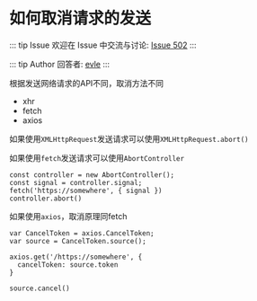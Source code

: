 # 如何取消请求的发送



::: tip Issue 
 欢迎在 Issue 中交流与讨论: [Issue 502](https://github.com/shfshanyue/Daily-Question/issues/502) 
:::

::: tip Author 
回答者: [evle](https://github.com/evle) 
:::

根据发送网络请求的API不同，取消方法不同
- xhr
- fetch 
- axios 

如果使用`XMLHttpRequest`发送请求可以使用`XMLHttpRequest.abort()`

如果使用`fetch`发送请求可以使用`AbortController`
```
const controller = new AbortController();
const signal = controller.signal;
fetch('https://somewhere', { signal })
controller.abort()
```

如果使用`axios`，取消原理同fetch
```
var CancelToken = axios.CancelToken;
var source = CancelToken.source();

axios.get('/https://somewhere', {
  cancelToken: source.token
}

source.cancel()
```

